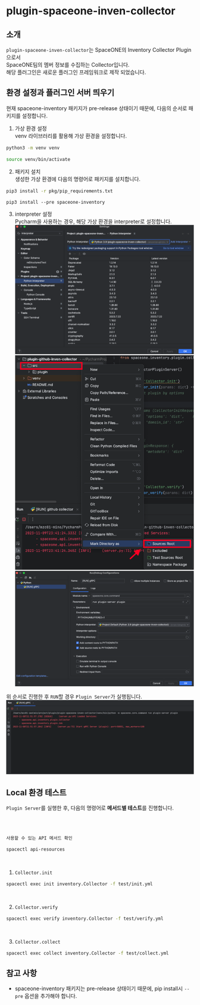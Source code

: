 # plugin-spaceone-inven-collector

## 소개
`plugin-spaceone-inven-collector`는 SpaceONE의 Inventory Collector Plugin으로서  
SpaceONE팀의 멤버 정보를 수집하는 Collector입니다.    
해당 플러그인은 새로운 플러그인 프레임워크로 제작 되었습니다.

## 환경 설정과 플러그인 서버 띄우기
현재 spaceone-inventory 패키지가 pre-release 상태이기 때문에, 다음의 순서로 패키지를 설정합니다.

1) 가상 환경 설정  
venv 라이브러리를 활용해 가상 환경을 설정합니다.
```bash
python3 -m venv venv
```
```bash
source venv/bin/activate
```

2) 패키지 설치  
생성한 가상 환경에 다음의 명령어로 패키지를 설치합니다.
```bash
pip3 install -r pkg/pip_requirements.txt
```
```angular2html
pip3 install --pre spaceone-inventory
```

3) interpreter 설정  
    Pycharm을 사용하는 경우, 해당 가상 환경을 interpreter로 설정합니다.  
![img.png](docs/interpreter_settings.png)
![img.png](docs/settings_source_directory.png)
![img.png](docs/run_settings.png)

위 순서로 진행한 후 `RUN`할 경우 `Plugin Server`가 실행됩니다.  
![img.png](docs/run_plugin_server.png)


## Local 환경 테스트
`Plugin Server`를 실행한 후, 다음의 명령어로 **메서드별 테스트**를 진행합니다.

<br>
<br>

`사용할 수 있는 API 메서드 확인`
```bash
spacectl api-resources
```

<br>

1) `Collector.init`
```bash
spacectl exec init inventory.Collector -f test/init.yml
```

<br>

2) `Collector.verify`
```bash
spacectl exec verify inventory.Collector -f test/verify.yml
```

<br>

3) `Collector.collect`
```bash
spacectl exec collect inventory.Collector -f test/collect.yml
```


## 참고 사항
* spaceone-inventory 패키지는 pre-release 상태이기 때문에, pip install시 `--pre` 옵션을 추가해야 합니다.
